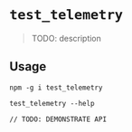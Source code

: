 # `test_telemetry`

> TODO: description

## Usage

```
npm -g i test_telemetry

test_telemetry --help

// TODO: DEMONSTRATE API
```
